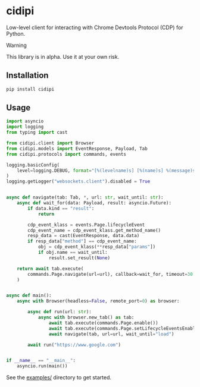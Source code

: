 # cidipi

Low-level client for interacting with Chrome Devtools Protocol (CDP) for Python.

> [!WARNING]
> This library is in alpha. Use it at your own risk.

## Installation

```bash
pip install cidipi
```

## Usage

```python
import asyncio
import logging
from typing import cast

from cidipi.client import Browser
from cidipi.models import EventResponse, Payload, Tab
from cidipi.protocols import commands, events

logging.basicConfig(
    level=logging.DEBUG, format="[%(levelname)s] [%(name)s] %(message)s"
)
logging.getLogger("websockets.client").disabled = True


async def navigate(tab: Tab, *, url: str, wait_until: str):
    async def wait_for(data: Payload, result: asyncio.Future):
        if data.kind == "result":
            return

        cdp_event_klass = events.Page.lifecycleEvent
        cdp_event_name = cdp_event_klass.get_method_name()
        resp_data = cast(EventResponse, data.data)
        if resp_data["method"] == cdp_event_name:
            obj = cdp_event_klass(**resp_data["params"])
            if obj.name == wait_until:
                result.set_result(None)

    return await tab.execute(
        commands.Page.navigate(url=url), callback=wait_for, timeout=30
    )


async def main():
    async with Browser(headless=False, remote_port=0) as browser:

        async def run(url: str):
            async with browser.new_tab() as tab:
                await tab.execute(commands.Page.enable())
                await tab.execute(commands.Page.setLifecycleEventsEnabled(enabled=True))
                await navigate(tab, url=url, wait_until="load")

        await run("https://www.google.com")


if __name__ == "__main__":
    asyncio.run(main())
```

See the [examples/](https://github.com/aprilahijriyan/cidipi/tree/main/examples) directory to get started.
